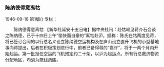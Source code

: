 ### 陈纳德得意离牯

1946-09-18
第1版()
专栏：

　　陈纳德得意离牯
    【新华社延安十五日电】据中央社讯：赴牯岭见蒋介石会谈之陈纳德，已于十四日上午“愉快而自豪的”离牯赴沪。据称：陈氏在牯两度见蒋，将已签订合同的以行总名义设立陈纳德空运机构及在庐山设立直升飞机的小型基地事向蒋提出，后者在积极策划进行中，前者已备得蒋的“嘉许”，将于一两个月内开始起运。第一批担任空运的飞机预定约二十架，以沪为起运点。所有行总救济物资分配地区，均划为航线范围。
